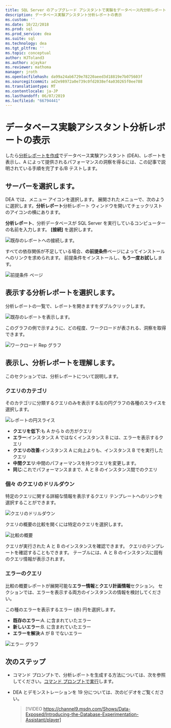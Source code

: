 ```yaml
---
title: SQL Server のアップグレード アシスタントで実験をデータベース内分析レポートの表示
description: データベース実験アシスタント分析レポートの表示
ms.custom: ''
ms.date: 10/22/2018
ms.prod: sql
ms.prod_service: dea
ms.suite: sql
ms.technology: dea
ms.tgt_pltfrm: ''
ms.topic: conceptual
author: HJToland3
ms.author: ajaykar
ms.reviewer: mathoma
manager: jroth
ms.openlocfilehash: da99a24ab6729e78220aeed3d18819e7b075603f
ms.sourcegitcommit: ad2e98972a0e739c0fd2038ef4a030265f0ee788
ms.translationtype: MT
ms.contentlocale: ja-JP
ms.lasthandoff: 06/07/2019
ms.locfileid: "66794441"
---
```

# <a name="view-analysis-reports-in-database-experimentation-assistant"></a>データベース実験アシスタント分析レポートの表示

したら[分析レポートを作成](database-experimentation-assistant-create-report.md)でデータベース実験アシスタント (DEA)、レポートを表示し、A によって提供されるパフォーマンスの洞察を得るには、この記事で説明されている手順を完了する/B テストします。

## <a name="select-a-server"></a>サーバーを選択します。

DEA では、メニュー アイコンを選択します。 展開されたメニューで、次のように選択します。**分析レポート**分析レポート ウィンドウを開いてチェックリストのアイコンの横にあります。

**分析レポート**、分析データベースが SQL Server を実行しているコンピューターの名前を入力します。 **[接続]** を選択します。 

![既存のレポートへの接続します。](./media/database-experimentation-assistant-view-report/dea-view-report-connect.png)

すべての依存関係が不足している場合、**の前提条件**ページによってインストールへのリンクを求められます。 前提条件をインストールし、**もう一度お試し**します。

![前提条件 ページ](./media/database-experimentation-assistant-view-report/dea-view-report-prereq.png)

## <a name="select-an-analysis-report-to-view"></a>表示する分析レポートを選択します。

分析レポートの一覧で、レポートを開きますをダブルクリックします。

![既存のレポートを表示します。](./media/database-experimentation-assistant-view-report/dea-view-report-view-existing.png)

このグラフの例で示すように、どの程度、ワークロードが表される、洞察を取得できます。

![ワークロード Rep グラフ](./media/database-experimentation-assistant-view-report/dea-view-report-workload-compare.png)

## <a name="view-and-understand-the-analysis-report"></a>表示し、分析レポートを理解します。

このセクションでは、分析レポートについて説明します。

### <a name="query-categories"></a>クエリのカテゴリ

そのカテゴリに分類するクエリのみを表示する左の円グラフの各種のスライスを選択します。

![レポートの円スライス](./media/database-experimentation-assistant-view-report/dea-view-report-pie-slices.png)

- **クエリを低下**:も A から b の方がクエリ  
- **エラー**:インスタンス A ではなくインスタンス B には、エラーを表示するクエリ  
- **クエリの改善**:インスタンス A に向上よりも、インスタンス B でを実行したクエリ  
- **中間クエリ**:中間のパフォーマンスを持つクエリを変更します。  
- **同じ**:これでパフォーマンスままで、A と B のインスタンス間でのクエリ

### <a name="individual-query-drill-down"></a>個々 のクエリのドリルダウン

特定のクエリに関する詳細な情報を表示するクエリ テンプレートへのリンクを選択することができます。

![クエリのドリルダウン](./media/database-experimentation-assistant-view-report/dea-view-report-drilldown.png)

クエリの概要の比較を開くには特定のクエリを選択します。

![比較の概要](./media/database-experimentation-assistant-view-report/dea-view-report-comparison-summary.png)

クエリが実行された A と B のインスタンスを確認できます。 クエリのテンプレートを確認することもできます。 テーブルには、A と B のインスタンスに固有のクエリ情報が表示されます。

### <a name="error-queries"></a>エラーのクエリ

比較の概要レポートが展開可能な**エラー情報**と**クエリ計画情報**セクション。 セクションでは、エラーを表示する両方のインスタンスの情報を検討してください。

この種のエラーを表示するエラー (赤) 円を選択します。
- **既存のエラー**:A. に含まれていたエラー
- **新しいエラー**:B. に含まれていたエラー
- **エラーを解決**:A が B でないエラー

![エラー グラフ](./media/database-experimentation-assistant-view-report/dea-view-report-error-charts.png)

## <a name="next-steps"></a>次のステップ

- コマンド プロンプトで、分析レポートを生成する方法については、次を参照してください。[コマンド プロンプトで実行](database-experimentation-assistant-run-command-prompt.md)します。

- DEA とデモンストレーションを 19 分については、次のビデオをご覧ください。

  > [!VIDEO https://channel9.msdn.com/Shows/Data-Exposed/Introducing-the-Database-Experimentation-Assistant/player]

